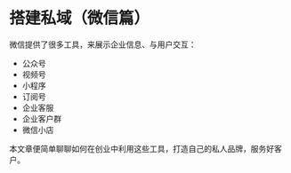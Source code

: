 # 搭建私域（微信篇）

微信提供了很多工具，来展示企业信息、与用户交互：
* 公众号
* 视频号
* 小程序
* 订阅号
* 企业客服
* 企业客户群
* 微信小店

本文章便简单聊聊如何在创业中利用这些工具，打造自己的私人品牌，服务好客户。  

